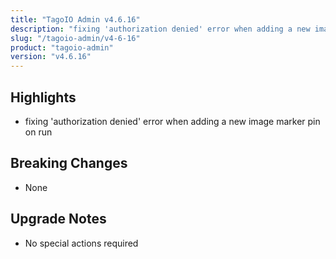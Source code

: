 ```yaml
---
title: "TagoIO Admin v4.6.16"
description: "fixing 'authorization denied' error when adding a new image marker pin on run"
slug: "/tagoio-admin/v4-6-16"
product: "tagoio-admin"
version: "v4.6.16"
---
```


## Highlights

- fixing 'authorization denied' error when adding a new image marker pin on run

## Breaking Changes

- None

## Upgrade Notes

- No special actions required
